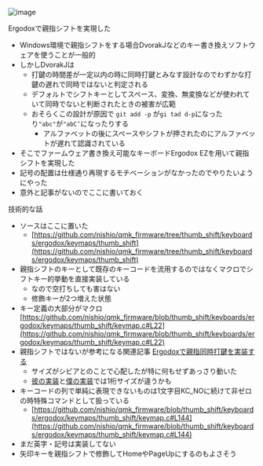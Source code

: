 
![image](https://gyazo.com/25bb95bcf21ce686ff90fc7ccf238e48/thumb/1000)

Ergodoxで親指シフトを実現した
- Windows環境で親指シフトをする場合DvorakJなどのキー書き換えソフトウェアを使うことが一般的
- しかしDvorakJは
    - 打鍵の時間差が一定以内の時に同時打鍵とみなす設計なのでわずかな打鍵の遅れで同時ではないと判定される
    - デフォルトでシフトキーとしてスペース、変換、無変換などが使われていて同時でないと判断されたときの被害が広範
    - おそらくこの設計が原因で `git add -p` が`gi tad d-p`になったり`"abc"`が`"abC’`になったりする
        - アルファベットの後にスペースやシフトが押されたのにアルファベットが遅れて認識されている
- そこでファームウェア書き換え可能なキーボードErgodox EZを用いて親指シフトを実現した
- 記号の配置は仕様通り再現するモチベーションがなかったのでやりたいようにやった
- 意外と記事がないのでここに書いておく

技術的な話
- ソースはここに置いた
    - [https://github.com/nishio/qmk_firmware/tree/thumb_shift/keyboards/ergodox/keymaps/thumb_shift](https://github.com/nishio/qmk_firmware/tree/thumb_shift/keyboards/ergodox/keymaps/thumb_shift)
- 親指シフトのキーとして既存のキーコードを流用するのではなくマクロでシフトキー的挙動を直接実装している
    - なので空打ちしても害はない
    - 修飾キーが2つ増えた状態
- キー定義の大部分がマクロ　[https://github.com/nishio/qmk_firmware/blob/thumb_shift/keyboards/ergodox/keymaps/thumb_shift/keymap.c#L22](https://github.com/nishio/qmk_firmware/blob/thumb_shift/keyboards/ergodox/keymaps/thumb_shift/keymap.c#L22)
- 親指シフトではないが参考になる関連記事 [Ergodoxで親指同時打鍵を実装する](https://qiita.com/derui@github/items/060eebf33716d703b90c)
    - サイズがシビアとのことで心配したが特に何もせずあっさり動いた
    - [彼の実装](https://github.com/derui/qmk_firmware/blob/master/layouts/community/ergodox/derui/hk_util.c#L64)と[僕の実装](https://github.com/nishio/qmk_firmware/blob/thumb_shift/keyboards/ergodox/keymaps/thumb_shift/keymap.c#L81)では1桁サイズが違うかも
- キーコードの列で単純に表現できないものは1文字目KC_NOに続けて非ゼロの時特殊コマンドとして扱っている
    - [https://github.com/nishio/qmk_firmware/blob/thumb_shift/keyboards/ergodox/keymaps/thumb_shift/keymap.c#L144](https://github.com/nishio/qmk_firmware/blob/thumb_shift/keyboards/ergodox/keymaps/thumb_shift/keymap.c#L144)
- まだ英字・記号は実装してない
- 矢印キーを親指シフトで修飾してHomeやPageUpにするのもよさそう